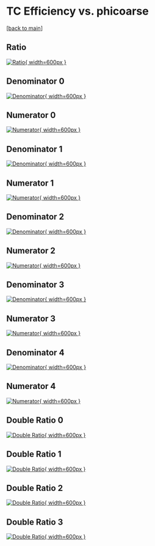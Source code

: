 # TC Efficiency vs. phicoarse

[[back to main](./)]



## Ratio

[![Ratio](../mtv/var/TC_base_211_0_eff_phicoarse.png){ width=600px }](../mtv/var/TC_base_211_0_eff_phicoarse.pdf)

## Denominator 0

[![Denominator](../mtv/den/TC_base_211_0_eff_phicoarse_den0.png){ width=600px }](../mtv/den/TC_base_211_0_eff_phicoarse_den0.pdf)

## Numerator 0

[![Numerator](../mtv/num/TC_base_211_0_eff_phicoarse_num0.png){ width=600px }](../mtv/num/TC_base_211_0_eff_phicoarse_num0.pdf)

## Denominator 1

[![Denominator](../mtv/den/TC_base_211_0_eff_phicoarse_den1.png){ width=600px }](../mtv/den/TC_base_211_0_eff_phicoarse_den1.pdf)

## Numerator 1

[![Numerator](../mtv/num/TC_base_211_0_eff_phicoarse_num1.png){ width=600px }](../mtv/num/TC_base_211_0_eff_phicoarse_num1.pdf)

## Denominator 2

[![Denominator](../mtv/den/TC_base_211_0_eff_phicoarse_den2.png){ width=600px }](../mtv/den/TC_base_211_0_eff_phicoarse_den2.pdf)

## Numerator 2

[![Numerator](../mtv/num/TC_base_211_0_eff_phicoarse_num2.png){ width=600px }](../mtv/num/TC_base_211_0_eff_phicoarse_num2.pdf)

## Denominator 3

[![Denominator](../mtv/den/TC_base_211_0_eff_phicoarse_den3.png){ width=600px }](../mtv/den/TC_base_211_0_eff_phicoarse_den3.pdf)

## Numerator 3

[![Numerator](../mtv/num/TC_base_211_0_eff_phicoarse_num3.png){ width=600px }](../mtv/num/TC_base_211_0_eff_phicoarse_num3.pdf)

## Denominator 4

[![Denominator](../mtv/den/TC_base_211_0_eff_phicoarse_den4.png){ width=600px }](../mtv/den/TC_base_211_0_eff_phicoarse_den4.pdf)

## Numerator 4

[![Numerator](../mtv/num/TC_base_211_0_eff_phicoarse_num4.png){ width=600px }](../mtv/num/TC_base_211_0_eff_phicoarse_num4.pdf)

## Double Ratio 0

[![Double Ratio](../mtv/ratio/TC_base_211_0_eff_phicoarse_ratio0.png){ width=600px }](../mtv/ratio/TC_base_211_0_eff_phicoarse_ratio0.pdf)

## Double Ratio 1

[![Double Ratio](../mtv/ratio/TC_base_211_0_eff_phicoarse_ratio1.png){ width=600px }](../mtv/ratio/TC_base_211_0_eff_phicoarse_ratio1.pdf)

## Double Ratio 2

[![Double Ratio](../mtv/ratio/TC_base_211_0_eff_phicoarse_ratio2.png){ width=600px }](../mtv/ratio/TC_base_211_0_eff_phicoarse_ratio2.pdf)

## Double Ratio 3

[![Double Ratio](../mtv/ratio/TC_base_211_0_eff_phicoarse_ratio3.png){ width=600px }](../mtv/ratio/TC_base_211_0_eff_phicoarse_ratio3.pdf)

